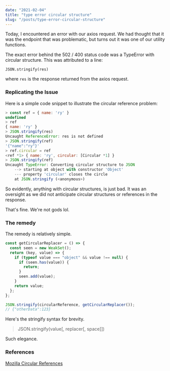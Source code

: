 ```yaml
---
date: "2021-02-04"
title: "type error circular structure"
slug: "/posts/type-error-circular-structure"
---
```


Today, I encountered an error with our axios request. We had thought that it was the endpoint that was problematic, but turns out it was one of our utility functions.

The exact error behind the 502 / 400 status code was a TypeError with circular structure. This was attributed to a line:
```
JSON.stringify(res)

```
where `res` is the response returned from the axios request.

### Replicating the Issue
Here is a simple code snippet to illustrate the circular reference problem:
```js
> const ref = { name: 'ry' }
undefined
> ref
{ name: 'ry' }
> JSON.stringify(res)
Uncaught ReferenceError: res is not defined
> JSON.stringify(ref)
'{"name":"ry"}'
> ref.circular = ref
<ref *1> { name: 'ry', circular: [Circular *1] }
> JSON.stringify(ref)
Uncaught TypeError: Converting circular structure to JSON
    --> starting at object with constructor 'Object'
    --- property 'circular' closes the circle
    at JSON.stringify (<anonymous>)
```

So evidently, anything with circular structures, is just bad. It was an oversight as we did not anticipate circular structures or references in the response.

That's fine. We're not gods lol.

### The remedy
The remedy is relatively simple.

```js
const getCircularReplacer = () => {
  const seen = new WeakSet();
  return (key, value) => {
    if (typeof value === "object" && value !== null) {
      if (seen.has(value)) {
        return;
      }
      seen.add(value);
    }
    return value;
  };
};

JSON.stringify(circularReference, getCircularReplacer());
// {"otherData":123}
```

Here's the stringify syntax for brevity.
> JSON.stringify(value[, replacer[, space]])

Such elegance. 

### References
[Mozilla Circular References](https://developer.mozilla.org/en-US/docs/Web/JavaScript/Reference/Errors/Cyclic_object_value)


